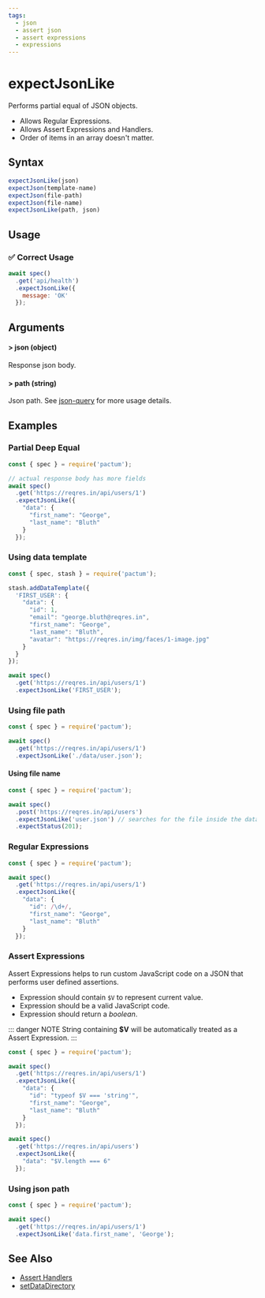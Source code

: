 ```yaml
---
tags:
  - json
  - assert json
  - assert expressions
  - expressions
---
```


# expectJsonLike

Performs partial equal of JSON objects.

- Allows Regular Expressions.
- Allows Assert Expressions and Handlers.
- Order of items in an array doesn't matter.

## Syntax

```js
expectJsonLike(json)
expectJson(template-name)
expectJson(file-path)
expectJson(file-name)
expectJsonLike(path, json)
```

## Usage

### ✅  Correct Usage

```js
await spec()
  .get('api/health')
  .expectJsonLike({
    message: 'OK'
  });
```

## Arguments

#### > json (object)

Response json body.

#### > path (string)

Json path. See [json-query](https://www.npmjs.com/package/json-query) for more usage details.

## Examples

### Partial Deep Equal

```js
const { spec } = require('pactum');

// actual response body has more fields
await spec()
  .get('https://reqres.in/api/users/1')
  .expectJsonLike({
    "data": {
      "first_name": "George",
      "last_name": "Bluth"
    }
  });
```

### Using data template

```js
const { spec, stash } = require('pactum');

stash.addDataTemplate({
  'FIRST_USER': {
    "data": {
      "id": 1,
      "email": "george.bluth@reqres.in",
      "first_name": "George",
      "last_name": "Bluth",
      "avatar": "https://reqres.in/img/faces/1-image.jpg"
    }
  }
});

await spec()
  .get('https://reqres.in/api/users/1')
  .expectJsonLike('FIRST_USER');
```

### Using file path

```js
const { spec } = require('pactum');

await spec()
  .get('https://reqres.in/api/users/1')
  .expectJsonLike('./data/user.json');
```

#### Using file name

```js
const { spec } = require('pactum');

await spec()
  .post('https://reqres.in/api/users')
  .expectJsonLike('user.json') // searches for the file inside the data folder
  .expectStatus(201);
```

### Regular Expressions

```js
const { spec } = require('pactum');

await spec()
  .get('https://reqres.in/api/users/1')
  .expectJsonLike({
    "data": {
      "id": /\d+/,
      "first_name": "George",
      "last_name": "Bluth"
    }
  });
```

### Assert Expressions

Assert Expressions helps to run custom JavaScript code on a JSON that performs user defined assertions.

- Expression should contain `$V` to represent current value.
- Expression should be a valid JavaScript code.
- Expression should return a *boolean*.

::: danger NOTE
String containing **$V** will be automatically treated as a Assert Expression.
:::

```js
const { spec } = require('pactum');

await spec()
  .get('https://reqres.in/api/users/1')
  .expectJsonLike({
    "data": {
      "id": "typeof $V === 'string'",
      "first_name": "George",
      "last_name": "Bluth"
    }
  });

await spec()
  .get('https://reqres.in/api/users')
  .expectJsonLike({
    "data": "$V.length === 6"
  });
```

### Using json path

```js
const { spec } = require('pactum');

await spec()
  .get('https://reqres.in/api/users/1')
  .expectJsonLike('data.first_name', 'George');
```

## See Also

- [Assert Handlers](/api/handlers/addAssertHandler)
- [setDataDirectory](/api/settings/setDataDirectory)